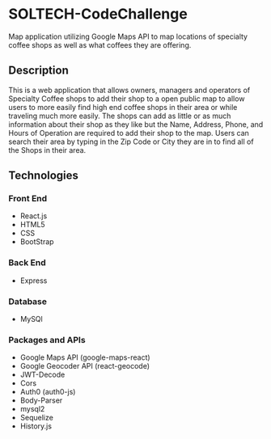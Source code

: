 # SOLTECH-CodeChallenge
Map application utilizing Google Maps API to map locations of specialty coffee shops as well as what coffees they are offering.

## Description
This is a web application that allows owners, managers and operators of Specialty Coffee shops to add their shop to a open public map to allow users to more easily find high end coffee shops in their area or while traveling much more easily. The shops can add as little or as much information about their shop as they like but the Name, Address, Phone, and Hours of Operation are required to add their shop to the map. Users can search their area by typing in the Zip Code or City they are in to find all of the Shops in their area. 

## Technologies

### Front End
* React.js
* HTML5
* CSS
* BootStrap

### Back End
* Express

### Database
* MySQl

### Packages and APIs
* Google Maps API (google-maps-react)
* Google Geocoder API (react-geocode)
* JWT-Decode
* Cors
* Auth0 (auth0-js)
* Body-Parser
* mysql2
* Sequelize
* History.js





